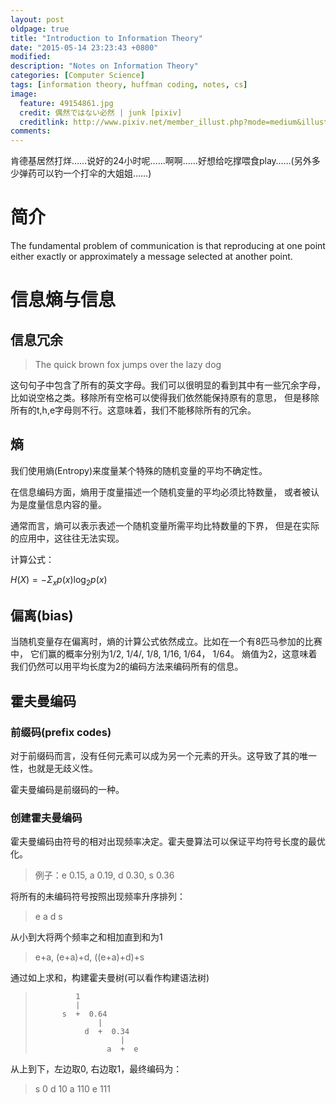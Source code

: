```yaml
---
layout: post
oldpage: true
title: "Introduction to Information Theory"
date: "2015-05-14 23:23:43 +0800"
modified: 
description: "Notes on Information Theory"
categories: [Computer Science]
tags: [information theory, huffman coding, notes, cs]
image:
  feature: 49154861.jpg
  credit: 偶然ではない必然 | junk [pixiv] 
  creditlink: http://www.pixiv.net/member_illust.php?mode=medium&illust_id=49154861
comments: 
---
```


肯德基居然打烊……说好的24小时呢……啊啊……好想给吃撑喂食play……(另外多少弹药可以钓一个打伞的大姐姐……)


# 简介

The fundamental problem of communication is that reproducing at one
point either exactly or approximately a message selected at another
point.



# 信息熵与信息

## 信息冗余

> The quick brown fox jumps over the lazy dog

这句句子中包含了所有的英文字母。我们可以很明显的看到其中有一些冗余字母，
比如说空格之类。移除所有空格可以使得我们依然能保持原有的意思，
但是移除所有的t,h,e字母则不行。这意味着，我们不能移除所有的冗余。

## 熵

我们使用熵(Entropy)来度量某个特殊的随机变量的平均不确定性。

在信息编码方面，熵用于度量描述一个随机变量的平均必须比特数量，
或者被认为是度量信息内容的量。

通常而言，熵可以表示表述一个随机变量所需平均比特数量的下界，
但是在实际的应用中，这往往无法实现。

计算公式：

$H(X) = - \Sigma_x p(x) \log_2 p(x)$

## 偏离(bias)

当随机变量存在偏离时，熵的计算公式依然成立。比如在一个有8匹马参加的比赛中，
它们赢的概率分别为1/2, 1/4/, 1/8, 1/16, 1/64， 1/64。
熵值为2，这意味着我们仍然可以用平均长度为2的编码方法来编码所有的信息。

## 霍夫曼编码

### 前缀码(prefix codes)

对于前缀码而言，没有任何元素可以成为另一个元素的开头。这导致了其的唯一性，也就是无歧义性。

霍夫曼编码是前缀码的一种。

### 创建霍夫曼编码

霍夫曼编码由符号的相对出现频率决定。霍夫曼算法可以保证平均符号长度的最优化。

> 例子：e 0.15, a 0.19, d 0.30, s 0.36

将所有的未编码符号按照出现频率升序排列：

> e a d s

从小到大将两个频率之和相加直到和为1

> e+a, (e+a)+d, ((e+a)+d)+s

通过如上求和，构建霍夫曼树(可以看作构建语法树)

>              1 
>              |
>           s  +  0.64
>                   |
>                d  +  0.34
>                        |
>                     a  +  e
 
从上到下，左边取0, 右边取1，最终编码为：

> s 0
> d 10
> a 110
> e 111
